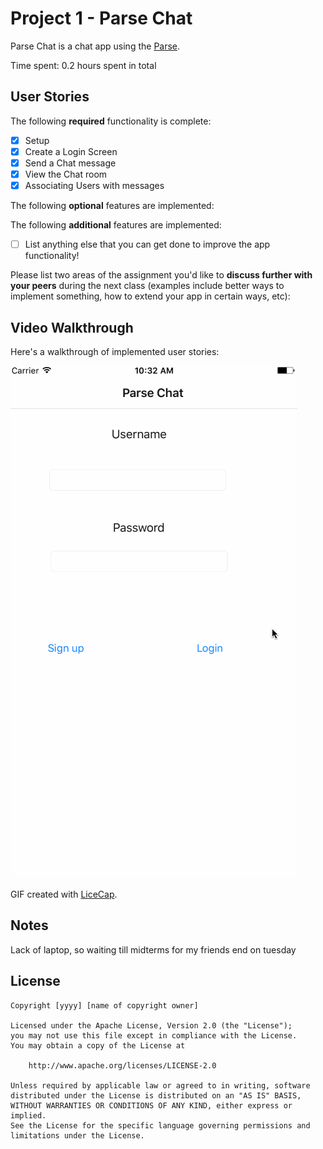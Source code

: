 # Project 1 - Parse Chat

Parse Chat is a chat app using the [Parse](https://parseplatform.github.io/).

Time spent: 0.2 hours spent in total

## User Stories

The following **required** functionality is complete:

- [x] Setup
- [x] Create a Login Screen
- [x] Send a Chat message
- [x] View the Chat room
- [x] Associating Users with messages

The following **optional** features are implemented:

The following **additional** features are implemented:

- [ ] List anything else that you can get done to improve the app functionality!

Please list two areas of the assignment you'd like to **discuss further with your peers** during the next class (examples include better ways to implement something, how to extend your app in certain ways, etc):


## Video Walkthrough 

Here's a walkthrough of implemented user stories:

<img src='https://github.com/sammanthp007/Parse-Chat/blob/master/walkthrough.gif' title='Video Walkthrough' width='' alt='Video Walkthrough' />

GIF created with [LiceCap](http://www.cockos.com/licecap/).

## Notes

Lack of laptop, so waiting till midterms for my friends end on tuesday

## License

    Copyright [yyyy] [name of copyright owner]

    Licensed under the Apache License, Version 2.0 (the "License");
    you may not use this file except in compliance with the License.
    You may obtain a copy of the License at

        http://www.apache.org/licenses/LICENSE-2.0

    Unless required by applicable law or agreed to in writing, software
    distributed under the License is distributed on an "AS IS" BASIS,
    WITHOUT WARRANTIES OR CONDITIONS OF ANY KIND, either express or implied.
    See the License for the specific language governing permissions and
    limitations under the License.
